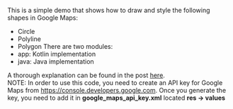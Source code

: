 This is a simple demo that shows how to draw and style the following shapes in Google Maps:
* Circle
* Polyline
* Polygon
There are two modules:  
* app: Kotlin implementation
* java: Java implementation

A thorough explanation can be found in the post [here](http://mobiledevhub.com/2018/12/06/android-how-to-draw-on-google-map/).  
NOTE: In order to use this code, you need to create an API key for Google Maps from https://console.developers.google.com. 
Once you generate the key, you need to add it in **google_maps_api_key.xml** located **res -> values**
